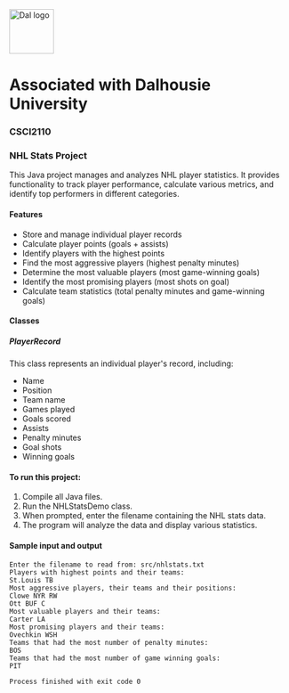 <img src="https://github.com/user-attachments/assets/2ad86f70-12b4-4500-997d-9f8c1874a9b5" alt="Dal logo" width="80"/>
<h1>Associated with Dalhousie University</h1>

### CSCI2110
### NHL Stats Project
This Java project manages and analyzes NHL player statistics. It provides functionality to track player performance, calculate various metrics, and identify top performers in different categories.

#### Features
- Store and manage individual player records
- Calculate player points (goals + assists)
- Identify players with the highest points
- Find the most aggressive players (highest penalty minutes)
- Determine the most valuable players (most game-winning goals)
- Identify the most promising players (most shots on goal)
- Calculate team statistics (total penalty minutes and game-winning goals)

#### Classes
##### PlayerRecord
This class represents an individual player's record, including:
- Name
- Position
- Team name
- Games played
- Goals scored
- Assists
- Penalty minutes
- Goal shots
- Winning goals


#### To run this project:
1. Compile all Java files.
2. Run the NHLStatsDemo class.
3. When prompted, enter the filename containing the NHL stats data.
4. The program will analyze the data and display various statistics.

#### Sample input and output
```
Enter the filename to read from: src/nhlstats.txt
Players with highest points and their teams:
St.Louis TB
Most aggressive players, their teams and their positions:
Clowe NYR RW
Ott BUF C
Most valuable players and their teams:
Carter LA
Most promising players and their teams:
Ovechkin WSH
Teams that had the most number of penalty minutes:
BOS
Teams that had the most number of game winning goals:
PIT

Process finished with exit code 0
```

